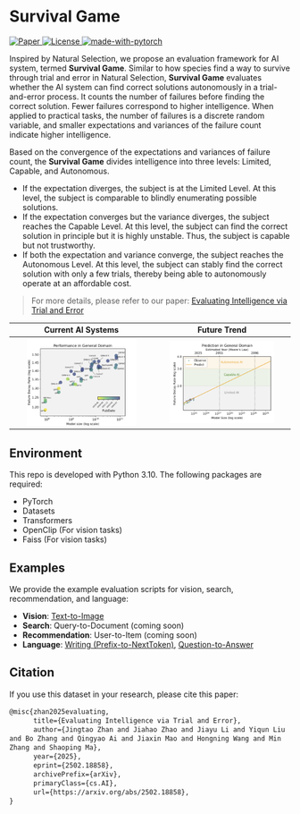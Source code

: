 # Survival Game

<p align="left">
    <a href="https://arxiv.org/abs/2502.18858">
    <img alt="Paper" src="https://img.shields.io/badge/ArXiv-Paper-blueviolet">
    </a>
    <a href="https://github.com/jingtaozhan/IntelligenceTest/blob/main/LICENSE">
    <img alt="License" src="https://img.shields.io/badge/License-MIT-blue.svg">
    </a>
    <a>
    <a href="https://pytorch.org">
    <img alt="made-with-pytorch" src="https://img.shields.io/badge/Made%20with-Pytorch-red.svg">
    </a>
</p>

Inspired by Natural Selection, we propose an evaluation framework for AI system, termed **Survival Game**.  Similar to how species find a way to survive through trial and error in Natural Selection, **Survival Game** evaluates whether the AI system can find correct solutions autonomously in a trial-and-error process. It counts the number
of failures before finding the correct solution. Fewer failures correspond to higher intelligence. When applied to practical tasks, the number of failures is a discrete random variable, and smaller expectations and variances of the failure count indicate higher intelligence.

Based on the convergence of the expectations and variances of failure count, the **Survival Game** divides intelligence into three levels: Limited,
Capable, and Autonomous.

- If the expectation diverges, the subject is at the Limited Level. At this level, the subject is comparable to blindly enumerating possible solutions.
- If the expectation converges but the variance diverges, the subject reaches the Capable Level. At this level, the subject can find the correct solution in principle but it is highly unstable. Thus, the subject is capable but not trustworthy.
- If both the expectation and variance converge, the subject reaches the Autonomous Level. At this level, the subject can stably find the correct solution with only a few trials, thereby being able to autonomously operate at an affordable cost.

> For more details, please refer to our paper: [Evaluating Intelligence via Trial and Error](https://arxiv.org/abs/2502.18858)

Current AI Systems   |  Future Trend
:-------------------------:|:-------------------------:
<img src="./figures/perf.png" width="80%">  | <img src="./figures/pred.png" width="80%"> 

## Environment

This repo is developed with Python 3.10. The following packages are required:

- PyTorch
- Datasets
- Transformers
- OpenClip (For vision tasks)
- Faiss (For vision tasks)

## Examples

We provide the example evaluation scripts for vision, search, recommendation, and language:

- **Vision**: [Text-to-Image](./vision_text2image.ipynb)
- **Search**: Query-to-Document (coming soon)
- **Recommendation**: User-to-Item (coming soon)
- **Language**: [Writing (Prefix-to-NextToken)](./language_writing.ipynb), [Question-to-Answer](./language_qa.ipynb)

## Citation

If you use this dataset in your research, please cite this paper:

```
@misc{zhan2025evaluating,
      title={Evaluating Intelligence via Trial and Error}, 
      author={Jingtao Zhan and Jiahao Zhao and Jiayu Li and Yiqun Liu and Bo Zhang and Qingyao Ai and Jiaxin Mao and Hongning Wang and Min Zhang and Shaoping Ma},
      year={2025},
      eprint={2502.18858},
      archivePrefix={arXiv},
      primaryClass={cs.AI},
      url={https://arxiv.org/abs/2502.18858}, 
}
```
